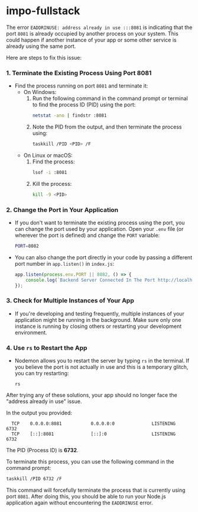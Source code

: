 # impo-fullstack

The error `EADDRINUSE: address already in use :::8081` is indicating that the port `8081` is already occupied by another process on your system. This could happen if another instance of your app or some other service is already using the same port.

Here are steps to fix this issue:

### 1. **Terminate the Existing Process Using Port 8081**
   - Find the process running on port `8081` and terminate it:
     - On Windows:
       1. Run the following command in the command prompt or terminal to find the process ID (PID) using the port:
          ```bash
          netstat -ano | findstr :8081
          ```
       2. Note the PID from the output, and then terminate the process using:
          ```bash
          taskkill /PID <PID> /F
          ```
     - On Linux or macOS:
       1. Find the process:
          ```bash
          lsof -i :8081
          ```
       2. Kill the process:
          ```bash
          kill -9 <PID>
          ```

### 2. **Change the Port in Your Application**
   - If you don't want to terminate the existing process using the port, you can change the port used by your application. Open your `.env` file (or wherever the port is defined) and change the `PORT` variable:
     ```bash
     PORT=8082
     ```

   - You can also change the port directly in your code by passing a different port number in `app.listen()` in `index.js`:
     ```js
     app.listen(process.env.PORT || 8082, () => {
         console.log(`Backend Server Connected In The Port http://localhost:${process.env.PORT || 8082}`);
     });
     ```

### 3. **Check for Multiple Instances of Your App**
   - If you're developing and testing frequently, multiple instances of your application might be running in the background. Make sure only one instance is running by closing others or restarting your development environment.

### 4. **Use `rs` to Restart the App**
   - Nodemon allows you to restart the server by typing `rs` in the terminal. If you believe the port is not actually in use and this is a temporary glitch, you can try restarting:
     ```
     rs
     ```

After trying any of these solutions, your app should no longer face the "address already in use" issue.


In the output you provided:

```
  TCP    0.0.0.0:8081           0.0.0.0:0              LISTENING       6732
  TCP    [::]:8081              [::]:0                 LISTENING       6732
```

The PID (Process ID) is **6732**.

To terminate this process, you can use the following command in the command prompt:

```bash
taskkill /PID 6732 /F
```

This command will forcefully terminate the process that is currently using port `8081`. After doing this, you should be able to run your Node.js application again without encountering the `EADDRINUSE` error.
